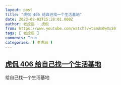 ```yaml
---
layout: post
title: "虎侃 406 给自己找一个生活基地"
date: 2023-08-02T15:28:01.000Z
author: 老虎庙 · 虎侃
from: https://www.youtube.com/watch?v=tsmUm0wXsS0
tags: [ 老虎庙 ]
comments: True
categories: [ 老虎庙 ]
---
```

<!--1690990081000-->
[虎侃 406 给自己找一个生活基地](https://www.youtube.com/watch?v=tsmUm0wXsS0)
------

<div>
给自己找一个生活基地
</div>
